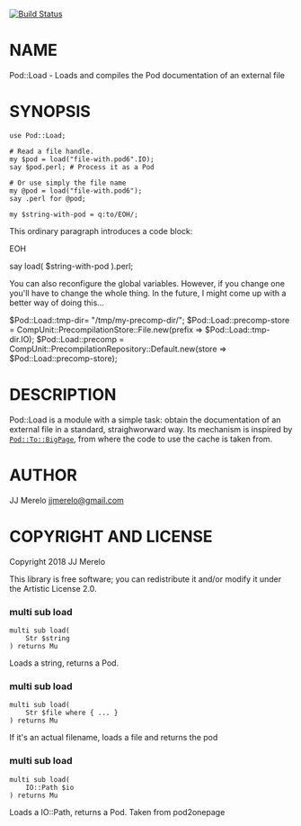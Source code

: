 [![Build Status](https://travis-ci.org/JJ/p6-pod-load.svg?branch=master)](https://travis-ci.org/JJ/p6-pod-load)

NAME
====

Pod::Load - Loads and compiles the Pod documentation of an external file

SYNOPSIS
========

    use Pod::Load;

    # Read a file handle.
    my $pod = load("file-with.pod6".IO);
    say $pod.perl; # Process it as a Pod

    # Or use simply the file name
    my @pod = load("file-with.pod6");
    say .perl for @pod;

    my $string-with-pod = q:to/EOH/;

This ordinary paragraph introduces a code block:

EOH

say load( $string-with-pod ).perl;

You can also reconfigure the global variables. However, if you change one you'll have to change the whole thing. In the future, I might come up with a better way of doing this...

$Pod::Load::tmp-dir= "/tmp/my-precomp-dir/"; $Pod::Load::precomp-store = CompUnit::PrecompilationStore::File.new(prefix => $Pod::Load::tmp-dir.IO); $Pod::Load::precomp = CompUnit::PrecompilationRepository::Default.new(store => $Pod::Load::precomp-store);

DESCRIPTION
===========

Pod::Load is a module with a simple task: obtain the documentation of an external file in a standard, straighworward way. Its mechanism is inspired by [`Pod::To::BigPage`](https://github.com/perl6/perl6-pod-to-bigpage), from where the code to use the cache is taken from.

AUTHOR
======

JJ Merelo <jjmerelo@gmail.com>

COPYRIGHT AND LICENSE
=====================

Copyright 2018 JJ Merelo

This library is free software; you can redistribute it and/or modify it under the Artistic License 2.0.

### multi sub load

```perl6
multi sub load(
    Str $string
) returns Mu
```

Loads a string, returns a Pod.

### multi sub load

```perl6
multi sub load(
    Str $file where { ... }
) returns Mu
```

If it's an actual filename, loads a file and returns the pod

### multi sub load

```perl6
multi sub load(
    IO::Path $io
) returns Mu
```

Loads a IO::Path, returns a Pod. Taken from pod2onepage

